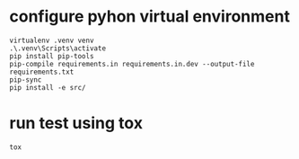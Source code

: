 # configure pyhon virtual environment

```
virtualenv .venv venv  
.\.venv\Scripts\activate
pip install pip-tools
pip-compile requirements.in requirements.in.dev --output-file requirements.txt
pip-sync
pip install -e src/
```

# run test using tox

```
tox
```
